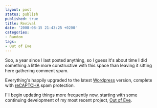 ```yaml
---
layout: post
status: publish
published: true
title: Revival
date: '2008-08-15 21:43:25 +0200'
categories:
- Random
tags:
- Out of Eve
---
```


Soo, a year since I last posted anything, so I guess it's about time I
did something a little more constructive with this space than leaving it
sitting here gathering comment spam.

Everything's happily upgraded to the latest
[Wordpress](http://wordpress.org/) version, complete with
[reCAPTCHA](http://recaptcha.net/) spam protection.

I'll begin updating things more frequently now, starting with some
continuing development of my most recent project, [Out of
Eve](http://www.outofeve.com/).
